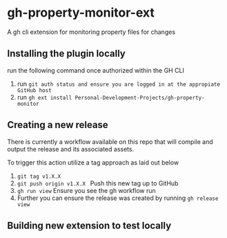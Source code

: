 # gh-property-monitor-ext
A gh cli extension for monitoring property files for changes


## Installing the plugin locally

run the following command once authorized within the GH CLI 

1) run ```git auth status and ensure you are logged in at the appropiate GitHub host```
2) run ```gh ext install Personal-Development-Projects/gh-property-monitor```

## Creating a new release

There is currently a workflow available on this repo that will compile and output the release and its associated assets.

To trigger this action utilize a tag approach as laid out below
  
  1) ```git tag v1.X.X```
  2) ```git push origin v1.X.X ``` Push this new tag up to GitHub
  3) ```gh run view``` Ensure you see the gh workflow run 
  4) Further you can ensure the release was created by running ```gh release view```

## Building new extension to test locally
